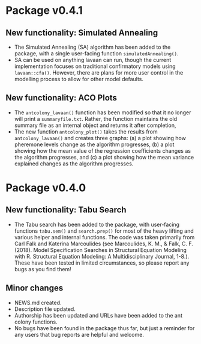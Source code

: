 # Package v0.4.1
## New functionality: Simulated Annealing

* The Simulated Annealing (SA) algorithm has been added to the package, with a single user-facing function `simulatedAnnealing()`. 
* SA can be used on anything lavaan can run, though the current implementation focuses on traditional confirmatory models using `lavaan::cfa()`. However, there are plans for more user control in the modelling process to allow for other model defaults.

## New functionality: ACO Plots

* The `antcolony_lavaan()` function has been modified so that it no longer will print a `summaryfile.txt`. Rather, the function maintains the old summary file as an internal object and returns it after completion,
* The new function `antcolony_plot()` takes the results from `antcolony_lavaan()` and creates three graphs: (a) a plot showing how pheremone levels change as the algorithm progresses, (b) a plot showing how the mean value of the regression coefficients changes as the algorithm progresses, and (c) a plot showing how the mean variance explained changes as the algorithm progresses.

# Package v0.4.0
## New functionality: Tabu Search

* The Tabu search has been added to the package, with user-facing functions `tabu.sem()` and `search.prep()` for most of the heavy lifting and various helper and internal functions. The code was taken primarily from Carl Falk and Katerina Marcoulides (see Marcoulides, K. M., & Falk, C. F. (2018). Model Specification Searches in Structural Equation Modeling with R. Structural Equation Modeling: A Multidisciplinary Journal, 1-8.). These have been tested in limited circumstances, so please report any bugs as you find them!

## Minor changes

* NEWS.md created.
* Description file updated.
* Authorship has been updated and URLs have been added to the ant colony functions.
* No bugs have been found in the package thus far, but just a reminder for any users that bug reports are helpful and welcome.
